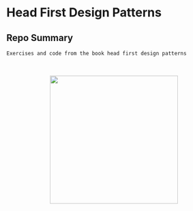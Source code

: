 # Head First Design Patterns

## Repo Summary
```
Exercises and code from the book head first design patterns
```

<br><p align="center"><img width="300" src="https://images-na.ssl-images-amazon.com/images/I/61APhXCksuL._SX430_BO1,204,203,200_.jpg"></p>


